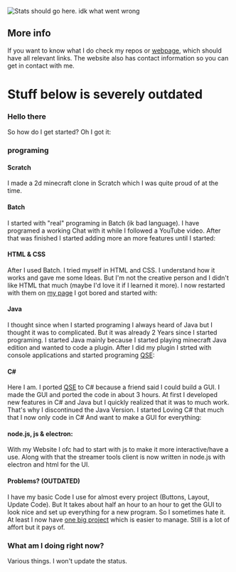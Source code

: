![Stats should go here. idk what went wrong](https://github-readme-stats.vercel.app/api?username=ComputerElite&theme=dark)

## More info
If you want to know what I do check my repos or [webpage](https://computerelite.github.io), which should have all relevant links. The website also has contact information so you can get in contact with me.

# Stuff below is severely outdated
### Hello there
So how do I get started? Oh I got it:
### programing
#### Scratch
I made a 2d minecraft clone in Scratch which I was quite proud of at the time.
#### Batch
I started with "real" programing in Batch (ik bad language). I have programed a working Chat with it while I followed a YouTube video. After that was finished I started adding more an more features until I started:
#### HTML & CSS
After I used Batch. I tried myself in HTML and CSS. I understand how it works and gave me some Ideas. But I'm not the creative person and I didn't like HTML that much (maybe I'd love it if I learned it more). I now restarted with them on [my page](https://computerelite.github.io) I got bored and started with:
#### Java
I thought since when I started programing I always heard of Java but I thought it was to complicated. But it was already 2 Years since I started programing. I started Java mainly because I started playing minecraft Java edition and wanted to code a plugin. After I did my plugin I strted with console applications and started programing [QSE](https://github.com/ComputerElite/QSE):
#### C#
Here I am. I ported [QSE](https://github.com/ComputerElite/QSE) to C# because a friend said I could build a GUI. I made the GUI and ported the code in about 3 hours. At first I developed new features in C# and Java but I quickly realized that it was to much work. That's why I discontinued the Java Version. I started Loving C# that much that I now only code in C# And want to make a GUI for everything:
#### node.js, js & electron:
With my Website I ofc had to start with js to make it more interactive/have a use. Along with that the streamer tools client is now written in node.js with electron and html for the UI.
#### Problems? (OUTDATED)
I have my basic Code I use for almost every project (Buttons, Layout, Update Code). But It takes about half an hour to an hour to get the GUI to look nice and set up everything for a new program. So I sometimes hate it. At least I now have [one big project](https://github.com/ComputerElite/BM) which is easier to manage. Still is a lot of affort but it pays of.
### What am I doing right now?
Various things. I won't update the status.
